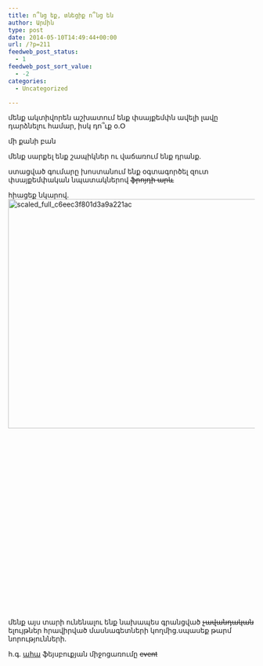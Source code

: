 ```yaml
---
title: ո՞նց եք, տնեցիք ո՞նց են
author: Արմին
type: post
date: 2014-05-10T14:49:44+00:00
url: /?p=211
feedweb_post_status:
  - 1
feedweb_post_sort_value:
  - -2
categories:
  - Uncategorized

---
```

մենք ակտիվորեն աշխատում ենք փսայքեմփն ավելի լավը դարձնելու համար, իսկ դո՞ւք օ․Օ

մի քանի բան

մենք սարքել ենք շապիկներ ու վաճառում ենք դրանք․
  
ստացված գումարը խոստանում ենք օգտագործել զուտ փսայքեմփական նպատակներով <del>ֆրոյդի արև</del>

հիացեք նկարով․ [<img class="alignleft size-full wp-image-213" alt="scaled_full_c6eec3f801d3a9a221ac" src="/uploads/2014/05/scaled_full_c6eec3f801d3a9a221ac.jpg" width="700" height="467" srcset="/uploads/2014/05/scaled_full_c6eec3f801d3a9a221ac.jpg 700w, /uploads/2014/05/scaled_full_c6eec3f801d3a9a221ac-300x200.jpg 300w" sizes="(max-width: 700px) 100vw, 700px" />][1]

&nbsp;

&nbsp;

&nbsp;

&nbsp;

&nbsp;

&nbsp;

&nbsp;

&nbsp;

&nbsp;

&nbsp;

&nbsp;

&nbsp;

մենք այս տարի ունենալու ենք նախապես գրանցված <del>չավանդական </del>ելույթներ հրավիրված մասնագետների կողմից․սպասեք թարմ նորությունների․

հ․գ․ <a title="իվենթը ֆեյսբուքում" href="https://www.facebook.com/events/1424055747853402/?fref=ts" target="_blank">ահա</a> ֆեյսբուքյան միջոցառումը <del>event</del>

 [1]: /uploads/2014/05/scaled_full_c6eec3f801d3a9a221ac.jpg

